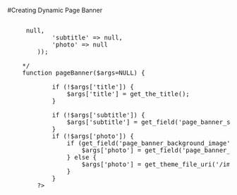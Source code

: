 #Creating Dynamic Page Banner

<pre>

    <?php


    /* Gobal Page Banner Section

        calling this function
        pageBanner(array(
            'title' => null,
            'subtitle' => null,
            'photo' => null
        ));

    */
    function pageBanner($args=NULL) {

            if (!$args['title']) {
                $args['title'] = get_the_title();
            }

            if (!$args['subtitle']) {
                $args['subtitle'] = get_field('page_banner_subtitle');
            }
            if (!$args['photo']) {
                if (get_field('page_banner_background_image') AND !is_archive() AND !is_home() ) {
                    $args['photo'] = get_field('page_banner_background_image')['url'];
                } else {
                    $args['photo'] = get_theme_file_uri('/images/ocean.jpg');
                }
            }
        ?>
        <div class="page-banner">
            <div class="page-banner__bg-image" style="background-image: url(<?php echo $args['photo']; ?>)"></div>
            <div class="page-banner__content container container--narrow">
                <h1 class="page-banner__title"><?php echo $args['title']; ?></h1>
                <div class="page-banner__intro">
                    <p><?php
                    echo $args['subtitle'];
                    ?></p>
                </div>
            </div>
        </div>
        <?php
    }
    ?>
</pre>